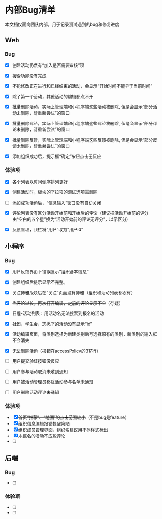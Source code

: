 # 内部Bug清单

本文档仅面向团队内部，用于记录测试遇到的bug和修复进度



## Web

### Bug

- [x] 创建活动仍然有“加入是否需要审核”项
- [x] 搜索功能没有完成
- [x] 不能修改正在进行和已经结束的活动，会显示“开始时间不能早于当前时间”
- [x] 除了第一个活动，其他活动的编辑都点不开
- [x] 批量删除活动，实际上管理端和小程序端这些活动被删除, 但是会显示“部分活动未删除，请重新尝试”的窗口
- [x] 批量删除评论，实际上管理端和小程序端这些评论被删除, 但是会显示“部分评论未删除，请重新尝试”的窗口
- [x] 批量删除反馈，实际上管理端和小程序端这些反馈被删除, 但是会显示“部分反馈未删除，请重新尝试”的窗口
- [x] 添加组织成功后，提示框“确定”按钮点击无反应



### 体验项

- [x] 各个列表以时间倒序排列更好
- [x] 创建活动时，板块的下拉项的测试选项需删除
- [ ] 添加成功活动后，“信息输入”窗口没有自动关闭
- [x] 评论列表没有区分活动开始前和开始后的评论（建议把活动开始前的评分由“空白的五个星”换为“活动开始前的评论无评分”，以示区分）
- [x] 反馈管理，顶栏将“用户”改为“用户id”



## 小程序

### Bug

- [x] 用户反馈界面下错误显示“组织基本信息”
- [x] 创建组织后提示显示不完整。
- [x] 关注博雅版块后在“关注”页面没有博雅（组织和活动列表都没有）
- [x] ~~当评论过长，再次打开编辑，之前的评论显示不全~~（存疑）
- [x] 日程-活动列表：用活动名无法搜索到报名的活动
- [x] 社团，学生会，志愿下的活动没有显示“id”
- [x] 活动编辑页面，将类别选择为新建类别后再选择原有的类别，新类别的输入框不会消失
- [x] 无法删除活动（报错在accessPolicy的317行）
- [ ] 用户提交验证按钮没反应
- [ ] 用户参与活动取消未收到通知
- [ ] 用户被活动管理员移除活动参与名单未通知
- [ ] 用户删除活动评论未通知



### 体验项

- [x] ~~首页“推荐”、“地图”的点击范围较小~~（不是bug是feature）
- [x] 组织信息编辑报错提醒简陋
- [x] 组织成员管理界面，组织名建议用不同样式标出
- [x] 未报名的活动不应能评论
- [ ] 



## 后端

### Bug

- [ ] 



### 体验项

- [ ] 
- [ ] 

